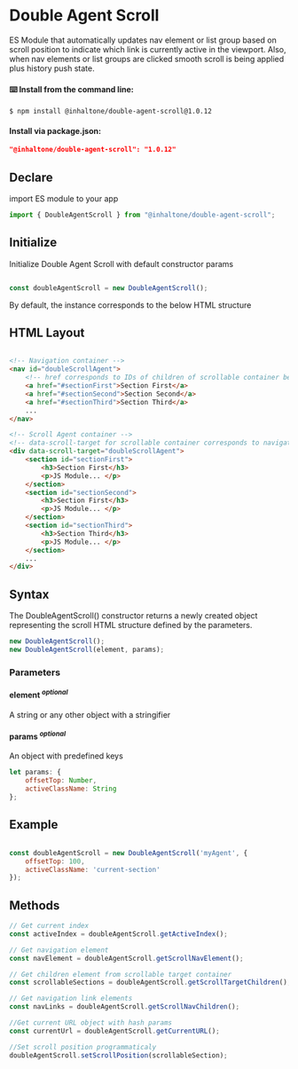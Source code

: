 # Double Agent Scroll 
ES Module that automatically updates nav element or list group based on scroll position to indicate which link is currently active in the viewport. Also, when nav elements or list groups are clicked smooth scroll is being applied plus history push state.


#### ⌨️ Install from the command line:
```shell
$ npm install @inhaltone/double-agent-scroll@1.0.12
````

#### Install via package.json:
````json
"@inhaltone/double-agent-scroll": "1.0.12"
````

## Declare
import ES module to your app

```js
import { DoubleAgentScroll } from "@inhaltone/double-agent-scroll";
```
## Initialize
Initialize Double Agent Scroll with default constructor params

````js

const doubleAgentScroll = new DoubleAgentScroll();

````
By default, the instance corresponds to the below HTML structure

## HTML Layout

``````html

<!-- Navigation container -->
<nav id="doubleScrollAgent">
    <!-- href corresponds to IDs of children of scrollable container below -->
    <a href="#sectionFirst">Section First</a>
    <a href="#sectionSecond">Section Second</a>
    <a href="#sectionThird">Section Third</a>
    ...
</nav>

<!-- Scroll Agent container -->
<!-- data-scroll-target for scrollable container corresponds to navigation container ID value -->
<div data-scroll-target="doubleScrollAgent">
    <section id="sectionFirst">
        <h3>Section First</h3>
        <p>JS Module... </p>
    </section>
    <section id="sectionSecond">
        <h3>Section First</h3>
        <p>JS Module... </p>
    </section>
    <section id="sectionThird">
        <h3>Section Third</h3>
        <p>JS Module... </p>
    </section>
    ...
</div>

``````
## Syntax
The DoubleAgentScroll() constructor returns a newly created object representing the scroll HTML structure defined by the parameters.
```js
new DoubleAgentScroll();
new DoubleAgentScroll(element, params);
```
### Parameters

#### element <sup>*optional*</sup>
A string or any other object with a stringifier
#### params <sup>*optional*</sup>
An object with predefined keys
````js
let params: {
    offsetTop: Number,
    activeClassName: String
};
````
## Example

```js

const doubleAgentScroll = new DoubleAgentScroll('myAgent', {
    offsetTop: 100,
    activeClassName: 'current-section'
});
```

## Methods

``````js
// Get current index
const activeIndex = doubleAgentScroll.getActiveIndex();

// Get navigation element
const navElement = doubleAgentScroll.getScrollNavElement();

// Get children element from scrollable target container
const scrollableSections = doubleAgentScroll.getScrollTargetChildren();

// Get navigation link elements
const navLinks = doubleAgentScroll.getScrollNavChildren();

//Get current URL object with hash params
const currentUrl = doubleAgentScroll.getCurrentURL();

//Set scroll position programmaticaly
doubleAgentScroll.setScrollPosition(scrollableSection);

``````